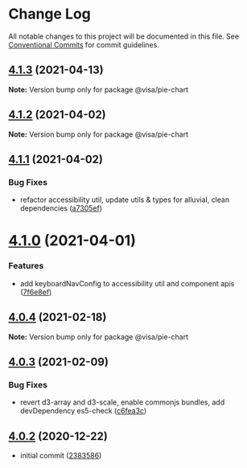 # Change Log

All notable changes to this project will be documented in this file.
See [Conventional Commits](https://conventionalcommits.org) for commit guidelines.

## [4.1.3](https://github.com/visa/visa-chart-components/compare/@visa/pie-chart@4.1.2...@visa/pie-chart@4.1.3) (2021-04-13)

**Note:** Version bump only for package @visa/pie-chart





## [4.1.2](https://github.com/visa/visa-chart-components/compare/@visa/pie-chart@4.1.1...@visa/pie-chart@4.1.2) (2021-04-02)

**Note:** Version bump only for package @visa/pie-chart





## [4.1.1](https://github.com/visa/visa-chart-components/compare/@visa/pie-chart@4.1.0...@visa/pie-chart@4.1.1) (2021-04-02)


### Bug Fixes

* refactor accessibility util, update utils & types for alluvial, clean dependencies ([a7305ef](https://github.com/visa/visa-chart-components/commit/a7305ef85f8e6b17d47bfb5bfcfc307626ea8bba))





# [4.1.0](https://github.com/visa/visa-chart-components/compare/@visa/pie-chart@4.0.3...@visa/pie-chart@4.1.0) (2021-04-01)


### Features

* add keyboardNavConfig to accessibility util and component  apis ([7f6e8ef](https://github.com/visa/visa-chart-components/commit/7f6e8efee3f3c5a865c44862a72bef498eee0289))





## [4.0.4](https://github.com/visa/visa-chart-components/compare/@visa/pie-chart@4.0.3...@visa/pie-chart@4.0.4) (2021-02-18)

**Note:** Version bump only for package @visa/pie-chart

## [4.0.3](https://github.com/visa/visa-chart-components/compare/@visa/pie-chart@4.0.2...@visa/pie-chart@4.0.3) (2021-02-09)

### Bug Fixes

- revert d3-array and d3-scale, enable commonjs bundles, add devDependency es5-check ([c6fea3c](https://github.com/visa/visa-chart-components/commit/c6fea3c601dfc4650b52996721ead03a1b363e2b))

## [4.0.2](https://github.com/visa/visa-chart-components/tree/%40visa/pie-chart%404.0.2) (2020-12-22)

- initial commit ([2383586](https://github.com/visa/visa-chart-components/commit/238358698bb59b8f20f424eeedc7235f51e02037))

